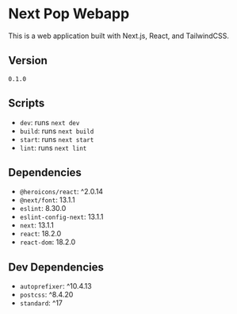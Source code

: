 # Next Pop Webapp

This is a web application built with Next.js, React, and TailwindCSS.

## Version

`0.1.0`

## Scripts

- `dev`: runs `next dev`
- `build`: runs `next build`
- `start`: runs `next start`
- `lint`: runs `next lint`

## Dependencies

- `@heroicons/react`: ^2.0.14
- `@next/font`: 13.1.1
- `eslint`: 8.30.0
- `eslint-config-next`: 13.1.1
- `next`: 13.1.1
- `react`: 18.2.0
- `react-dom`: 18.2.0

## Dev Dependencies

- `autoprefixer`: ^10.4.13
- `postcss`: ^8.4.20
- `standard`: ^17
